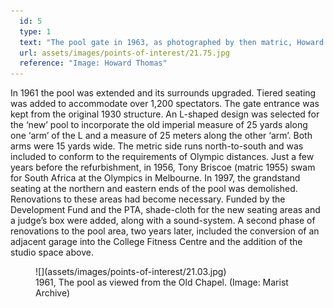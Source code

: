 ```yaml
---
  id: 5
  type: 1
  text: "The pool gate in 1963, as photographed by then matric, Howard Thomas. "
  url: assets/images/points-of-interest/21.75.jpg
  reference: "Image: Howard Thomas"
---
```

In 1961 the pool was extended and its surrounds upgraded. Tiered seating was added to accommodate over 1,200 spectators. The gate entrance was kept from the original 1930 structure. An L-shaped design was selected for the ‘new’ pool to incorporate the old imperial measure of 25 yards along one ‘arm’ of the L and a measure of 25 meters along the other ‘arm’. Both arms were 15 yards wide. The metric side runs north-to-south and was included to conform to the requirements of Olympic distances. Just a few years before the refurbishment, in 1956, Tony Briscoe (matric 1955) swam for South Africa at the Olympics in Melbourne. In 1997, the grandstand seating at the northern and eastern ends of the pool was demolished. Renovations to these areas had become necessary. Funded by the Development Fund and the PTA, shade-cloth for the new seating areas and a judge’s box were added, along with a sound-system. A second phase of renovations to the pool area, two years later, included the conversion of an adjacent garage into the College Fitness Centre and the addition of the studio space above.  
<figure>![](assets/images/points-of-interest/21.03.jpg)
  <figcaption>1961, The pool as viewed from the Old Chapel. (Image: Marist Archive)</figcaption>
</figure>
